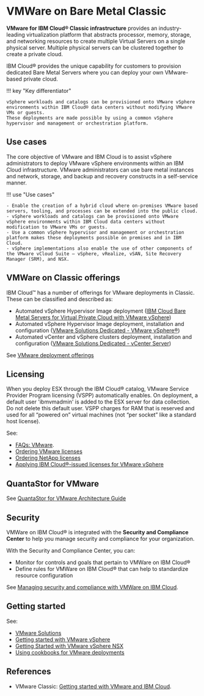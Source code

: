 # VMWare on Bare Metal Classic

**VMware for IBM Cloud® Classic infrastructure** provides an industry-leading virtualization platform that abstracts processor, memory, storage, and networking resources to create multiple Virtual Servers on a single physical server. Multiple physical servers can be clustered together to create a private cloud.

IBM Cloud® provides the unique capability for customers to provision dedicated Bare Metal Servers where you can deploy your own VMware-based private cloud. 

!!! key "Key differentiator"

    vSphere workloads and catalogs can be provisioned onto VMware vSphere environments within IBM Cloud® data centers without modifying VMware VMs or guests. 
    These deployments are made possible by using a common vSphere hypervisor and management or orchestration platform.

## Use cases

The core objective of VMware and IBM Cloud is to assist vSphere administrators to deploy VMware vSphere environments within an IBM Cloud infrastructure. VMware administrators can use bare metal instances and network, storage, and backup and recovery constructs in a self-service manner. 

!!! use "Use cases"

    - Enable the creation of a hybrid cloud where on-premises VMware based servers, tooling, and processes can be extended into the public cloud.
    - vSphere workloads and catalogs can be provisioned onto VMware vSphere environments within IBM Cloud data centers without modification to VMware VMs or guests.
    - Use a common vSphere hypervisor and management or orchestration platform makes these deployments possible on premises and in IBM Cloud. 
    - vSphere implementations also enable the use of other components of the VMware vCloud Suite – vSphere, vRealize, vSAN, Site Recovery Manager (SRM), and NSX.

## VMWare on Classic offerings

IBM Cloud™ has a number of offerings for VMware deployments in Classic. These can be classified and described as:

- Automated vSphere Hypervisor Image deployment ([IBM Cloud Bare Metal Servers for Virtual Private Cloud with VMware vSphere](https://cloud.ibm.com/docs/vmware?topic=vmware-vmware-getting-started))
- Automated vSphere Hypervisor Image deployment, installation and configuration ([VMware Solutions Dedicated - VMware vSphere®](https://cloud.ibm.com/docs/vmwaresolutions?topic=vmwaresolutions-vs_vsphereclusteroverview))
- Automated vCenter and vSphere clusters deployment, installation and configuration ([VMware Solutions Dedicated - vCenter Server](https://cloud.ibm.com/docs/vmwaresolutions?topic=vmwaresolutions-vc_vcenterserveroverview))

See [VMware deployment offerings](https://cloud.ibm.com/docs/vmwaresolutions?topic=vmwaresolutions-getting-started#getting-started-depl-offerings)

## Licensing

When you deploy ESX through the IBM Cloud® catalog, VMware Service Provider Program licensing (VSPP) automatically enables. On deployment, a default user 'ibmvmadmin' is added to the ESX server for data collection. Do not delete this default user. VSPP charges for RAM that is reserved and used for all “powered on” virtual machines (not “per socket” like a standard host license).

See:

- [FAQs: VMware](https://cloud.ibm.com/docs/vmware?topic=vmware-vmware-faq).
- [Ordering VMware licenses](https://cloud.ibm.com/docs/vmware?topic=vmware-ordering-vmware-license)
- [Ordering NetApp licenses](https://cloud.ibm.com/docs/vmware?topic=vmware-order-netapp-licenses)
- [Applying IBM Cloud®-issued licenses for VMware vSphere](https://cloud.ibm.com/docs/vmware?topic=vmware-apply-vmware-vsphere-6-licenses)

## QuantaStor for VMware

See [QuantaStor for VMware Architecture Guide](https://cloud.ibm.com/docs/vmware?topic=vmware-quantastor-architecture-guide)

## Security

VMWare on IBM Cloud® is integrated with the **Security and Compliance Center** to help you manage security and compliance for your organization.

With the Security and Compliance Center, you can:

- Monitor for controls and goals that pertain to VMWare on IBM Cloud®
- Define rules for VMWare on IBM Cloud® that can help to standardize resource configuration

See [Managing security and compliance with VMWare on IBM Cloud](https://cloud.ibm.com/docs/vmware?topic=vmware-manage-security-compliance).

## Getting started

See:

- [VMware Solutions](https://cloud.ibm.com/docs/vmwaresolutions?topic=vmwaresolutions-getting-started)
- [Getting started with VMware vSphere](https://cloud.ibm.com/docs/vmware?topic=vmware-get-started-vsphere-6)
- [Getting Started with VMware vSphere NSX](https://cloud.ibm.com/docs/vmware?topic=vmware-getting-started-nsx)
- [Using cookbooks for VMware deployments](https://cloud.ibm.com/docs/vmware?topic=vmware-using-vmware-cookbooks)

## References

- VMware Classic: [Getting started with VMware and IBM Cloud](https://cloud.ibm.com/docs/vmware?topic=vmware-vmware-getting-started).